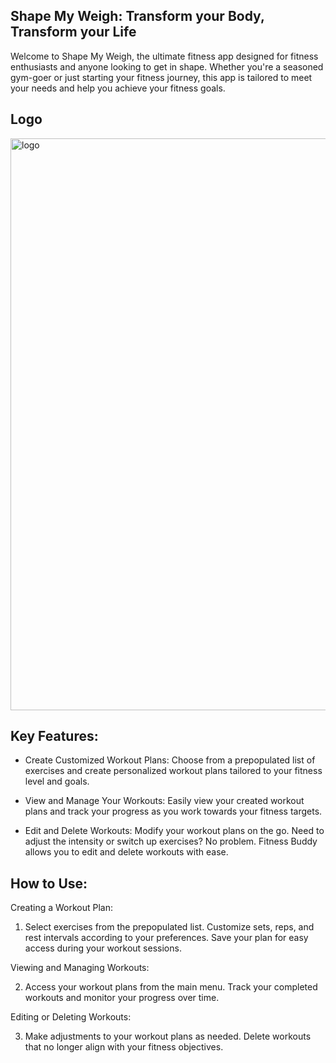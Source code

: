 ## Shape My Weigh: Transform your Body, Transform your Life
Welcome to Shape My Weigh, the ultimate fitness app designed for fitness enthusiasts and anyone looking to get in shape. Whether you're a seasoned gym-goer or just starting your fitness journey, this app is tailored to meet your needs and help you achieve your fitness goals.

## Logo
<img width="915" alt="logo" src="https://github.com/Dorene-StMarthe/Shape-My-Weigh/assets/57598320/39d68839-8fef-4e59-84e4-17e1a0d9c676">


## Key Features:
- Create Customized Workout Plans: Choose from a prepopulated list of exercises and create personalized workout plans tailored to your fitness level and goals.

- View and Manage Your Workouts: Easily view your created workout plans and track your progress as you work towards your fitness targets.

- Edit and Delete Workouts: Modify your workout plans on the go. Need to adjust the intensity or switch up exercises? No problem. Fitness Buddy allows you to edit and delete workouts with ease.

## How to Use:
Creating a Workout Plan:

1. Select exercises from the prepopulated list.
Customize sets, reps, and rest intervals according to your preferences.
Save your plan for easy access during your workout sessions.

Viewing and Managing Workouts:

2. Access your workout plans from the main menu.
Track your completed workouts and monitor your progress over time.

Editing or Deleting Workouts:

3. Make adjustments to your workout plans as needed.
Delete workouts that no longer align with your fitness objectives.
